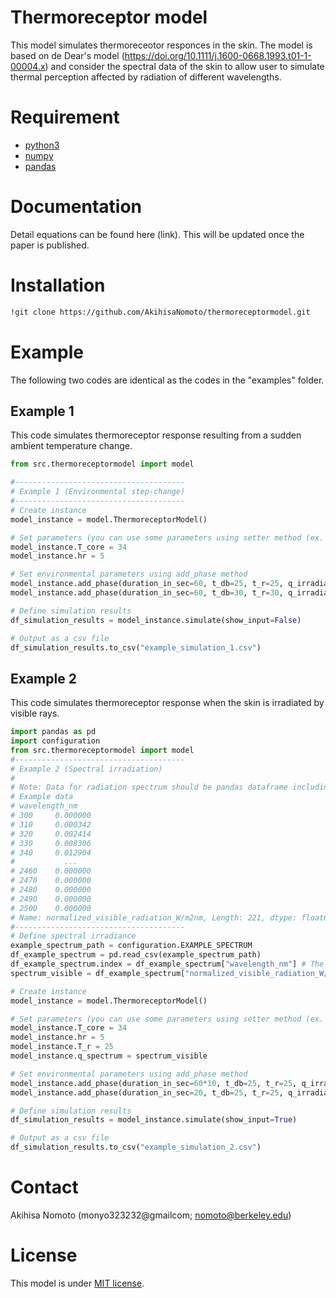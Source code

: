 # Thermoreceptor model

This model simulates thermoreceotor responces in the skin.
The model is based on de Dear's model (https://doi.org/10.1111/j.1600-0668.1993.t01-1-00004.x) 
and consider the spectral data of the skin to allow user to simulate thermal perception affected by radiation of
different wavelengths.

# Requirement
* [python3](https://www.python.org/downloads/)
* [numpy](https://numpy.org/)
* [pandas](https://pandas.pydata.org/)

# Documentation
Detail equations can be found here (link). This will be updated once the paper is published.

# Installation

```bash
!git clone https://github.com/AkihisaNomoto/thermoreceptormodel.git
```

# Example
The following two codes are identical as the codes in the "examples" folder.

## Example 1
This code simulates thermoreceptor response resulting from a sudden ambient temperature change.

```python
from src.thermoreceptormodel import model

#--------------------------------------
# Example 1 (Environmental step-change)
#--------------------------------------
# Create instance
model_instance = model.ThermoreceptorModel()

# Set parameters (you can use some parameters using setter method (ex. XXX.Y))
model_instance.T_core = 34
model_instance.hr = 5

# Set environmental parameters using add_phase method
model_instance.add_phase(duration_in_sec=60, t_db=25, t_r=25, q_irradiance=0)
model_instance.add_phase(duration_in_sec=60, t_db=30, t_r=30, q_irradiance=0)

# Define simulation results
df_simulation_results = model_instance.simulate(show_input=False)

# Output as a csv file
df_simulation_results.to_csv("example_simulation_1.csv")
```

## Example 2
This code simulates thermoreceptor response when the skin is irradiated by visible rays.

```python
import pandas as pd
import configuration
from src.thermoreceptormodel import model
#--------------------------------------
# Example 2 (Spectral irradiation)
#
# Note: Data for radiation spectrum should be pandas dataframe including wavelength as columns
# Example data
# wavelength_nm
# 300     0.000000
# 310     0.000342
# 320     0.002414
# 330     0.008306
# 340     0.012904
#           ...
# 2460    0.000000
# 2470    0.000000
# 2480    0.000000
# 2490    0.000000
# 2500    0.000000
# Name: normalized_visible_radiation_W/m2nm, Length: 221, dtype: float64
#--------------------------------------
# Define spectral irradiance
example_spectrum_path = configuration.EXAMPLE_SPECTRUM
df_example_spectrum = pd.read_csv(example_spectrum_path)
df_example_spectrum.index = df_example_spectrum["wavelength_nm"] # The index should be wavelength
spectrum_visible = df_example_spectrum["normalized_visible_radiation_W/m2nm"]

# Create instance
model_instance = model.ThermoreceptorModel()

# Set parameters (you can use some parameters using setter method (ex. XXX.Y))
model_instance.T_core = 34
model_instance.hr = 5
model_instance.T_r = 25
model_instance.q_spectrum = spectrum_visible

# Set environmental parameters using add_phase method
model_instance.add_phase(duration_in_sec=60*10, t_db=25, t_r=25, q_irradiance=0)
model_instance.add_phase(duration_in_sec=20, t_db=25, t_r=25, q_irradiance=800) # 20 sec irradiation

# Define simulation results
df_simulation_results = model_instance.simulate(show_input=True)

# Output as a csv file
df_simulation_results.to_csv("example_simulation_2.csv")
```

# Contact
Akihisa Nomoto (monyo323232@gmailcom; nomoto@berkeley.edu)

# License
This model is under [MIT license](https://en.wikipedia.org/wiki/MIT_License).
